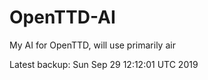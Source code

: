 # OpenTTD-AI
My AI for OpenTTD, will use primarily air

Latest backup: Sun Sep 29 12:12:01 UTC 2019
